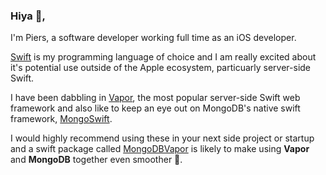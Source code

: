 ### Hiya 👋,

I'm Piers, a software developer working full time as an iOS developer.

[Swift](https://swift.org) is my programming language of choice and I am really excited about it's potential use outside of the Apple ecosystem, particuarly server-side Swift.

I have been dabbling in [Vapor](https://vapor.codes), the most popular server-side Swift web framework and also like to keep an eye out on MongoDB's native swift framework, [MongoSwift](https://github.com/mongodb/mongo-swift-driver).

I would highly recommend using these in your next side project or startup and a swift package called [MongoDBVapor](https://github.com/mongodb/mongodb-vapor) is likely to make using __Vapor__ and __MongoDB__ together even smoother 🚀.


